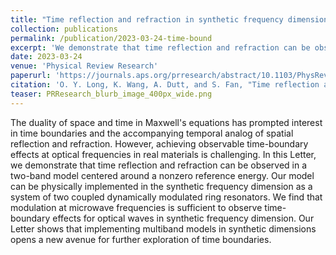 ```yaml
---
title: "Time reflection and refraction in synthetic frequency dimension"
collection: publications
permalink: /publication/2023-03-24-time-bound
excerpt: 'We demonstrate that time reflection and refraction can be observed in a two-band model centered around a non-zero reference energy. Our model can be physically implemented as a system of two coupled dynamically-modulated ring resonators.'
date: 2023-03-24
venue: 'Physical Review Research'
paperurl: 'https://journals.aps.org/prresearch/abstract/10.1103/PhysRevResearch.5.L012046'
citation: 'O. Y. Long, K. Wang, A. Dutt, and S. Fan, "Time reflection and refraction in synthetic frequency dimension," <i>Physical Review Research<i> <b>5<b>, L012046 (2023).'
teaser: PRResearch_blurb_image_400px_wide.png
---
```


The duality of space and time in Maxwell's equations has prompted interest in time boundaries and the accompanying temporal analog of spatial reflection and refraction. However, achieving observable time-boundary effects at optical frequencies in real materials is challenging. In this Letter, we demonstrate that time reflection and refraction can be observed in a two-band model centered around a nonzero reference energy. Our model can be physically implemented in the synthetic frequency dimension as a system of two coupled dynamically modulated ring resonators. We find that modulation at microwave frequencies is sufficient to observe time-boundary effects for optical waves in synthetic frequency dimension. Our Letter shows that implementing multiband models in synthetic dimensions opens a new avenue for further exploration of time boundaries.
